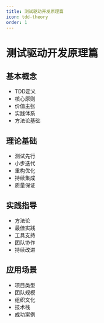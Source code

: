 ```yaml
---
title: 测试驱动开发原理篇
icon: tdd-theory
order: 1
---
```


# 测试驱动开发原理篇

## 基本概念
- TDD定义
- 核心原则
- 价值主张
- 实践体系
- 方法论基础

## 理论基础
- 测试先行
- 小步迭代
- 重构优化
- 持续集成
- 质量保证

## 实践指导
- 方法论
- 最佳实践
- 工具支持
- 团队协作
- 持续改进

## 应用场景
- 项目类型
- 团队规模
- 组织文化
- 技术栈
- 成功案例
